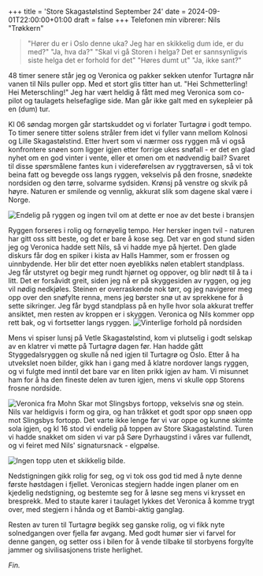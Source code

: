+++
title = 'Store Skagastølstind September 24'
date = 2024-09-01T22:00:00+01:00
draft = false
+++
Telefonen min vibrerer: Nils "Trøkkern"
> "Hører du er i Oslo denne uka? Jeg har en skikkelig dum ide, er du med?"
> "Ja, hva da?"
> "Skal vi gå Storen i helga? Det er sannsynligvis siste helga det er forhold for det"
> "Høres dumt ut"
> "Ja, ikke sant?"

48 timer senere står jeg og Veronica og pakker sekken utenfor Turtagrø når vanen til Nils puller opp. Med et stort glis titter han ut. 
"Hei Schmetterling! Hei Meterschling!"
Jeg har vært heldig å fått med meg Veronica som co-pilot og taulagets helsefaglige side. Man går ikke galt med en sykepleier på en (dum) tur. 

Kl 06 søndag morgen går startskuddet og vi forlater Turtagrø i godt tempo. To timer senere titter solens stråler frem idet vi fyller vann mellom Kolnosi og Lille Skagastølstind.
Etter hvert som vi nærmer oss ryggen må vi også konfrontere snøen som ligger igjen etter forrige ukes snøfall - er det en glad nyhet om en god vinter i vente, eller et omen om et nødvendig bail? Svaret til disse spørsmålene fantes kun i videreførelsen av ryggtraversen, så vi tok beina fatt og bevegde oss langs ryggen, vekselvis på den frosne, snødekte nordsiden og den tørre, solvarme sydsiden. Krønsj på venstre og skvik på høyre. Naturen er smilende og vennlig, akkurat slik som dagene skal være i Norge.

![Endelig på ryggen og ingen tvil om at dette er noe av det beste i bransjen](/img/storen-sep-24-rygg.jpg)

Ryggen forseres i rolig og fornøyelig tempo. Her hersker ingen tvil - naturen har gitt oss sitt beste, og det er bare å kose seg. Det var en god stund siden jeg og Veronica hadde sett Nils, så vi hadde mye på hjertet. Den glade diskurs får dog en spiker i kista av Halls Hammer, som er frossen og uinnbydende. Her blir det etter noen øyeblikks nølen etablert standplass. Jeg får utstyret og begir meg rundt hjørnet og oppover, og blir nødt til å ta i litt. Det er forsåvidt greit, siden jeg nå er på skyggesiden av ryggen, og jeg vil nødig nedkjøles. Steinen er overraskende nok tørr, og jeg navigerer meg opp over den snøfylte renna, mens jeg børster snø ut av sprekkene for å sette sikringer. Jeg får bygd standplass på en hylle hvor sola akkurat treffer ansiktet, men resten av kroppen er i skyggen. Veronica og Nils kommer opp rett bak, og vi fortsetter langs ryggen.
![Vinterlige forhold på nordsiden](/img/storen-sep-24-nordside.jpg)

Mens vi spiser lunsj på Vetle Skagastølstind, kom vi plutselig i godt selskap av en klatrer vi møtte på Turtagrø dagen før. 
Han hadde gått Styggedalsryggen og skulle nå ned igjen til Turtagrø og Oslo. Etter å ha utvekslet noen bilder, gikk han i gang med å klatre nordover langs ryggen, og vi fulgte med inntil det bare var en liten prikk igjen av ham.
Vi misunnet ham for å ha den fineste delen av turen igjen, mens vi skulle opp Storens frosne nordside.

![Veronica fra Mohn Skar mot Slingsbys fortopp, vekselvis snø og stein.](/img/storen-sep-24-vero.jpg)
Nils var heldigvis i form og gira, og han tråkket et godt spor opp snøen opp mot Slingsbys fortopp. Det varte ikke lenge før vi var oppe og kunne skimte sola igjen, og kl 16 stod vi endelig på toppen av Store Skagastølstind. Turen vi hadde snakket om siden vi var på Søre Dyrhaugstind i våres var fullendt, og vi feiret med Nils' signatursnack - elgpølse. 

![Ingen topp uten et skikkelig bilde.](/img/storen-sep-24-topp.jpg)

Nedstigningen gikk rolig for seg, og vi tok oss god tid med å nyte denne første høstdagen i fjellet.
Veronicas stegjern hadde ingen planer om en kjedelig nedstigning, og bestemte seg for å løsne seg mens vi krysset en bresprekk. Med to staute karer i taulaget lykkes det Veronica å komme trygt over, med stegjern i hånda og et Bambi-aktig ganglag.  

Resten av turen til Turtagrø begikk seg ganske rolig, og vi fikk nyte solnedgangen over fjella før avgang.
Med godt humør sier vi farvel for denne gangen, og setter oss i bilen for å vende tilbake til storbyens forgylte jammer og sivilisasjonens triste herlighet.

_Fin._